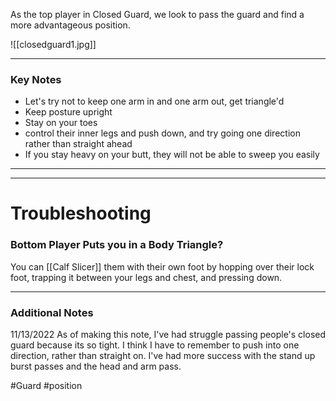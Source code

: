 As the top player in Closed Guard, we look to pass the guard and find a more advantageous position.

![[closedguard1.jpg]]

___

### Key Notes

- Let's try not to keep one arm in and one arm out, get triangle'd
- Keep posture upright
- Stay on your toes
- control their inner legs and push down, and try going one direction rather than straight ahead
- If you stay heavy on your butt, they will not be able to sweep you easily
___


___
# Troubleshooting

### Bottom Player Puts you in a Body Triangle?

You can [[Calf Slicer]] them with their own foot by hopping over their lock foot, trapping it between your legs and chest, and pressing down.

--- 

### Additional Notes

11/13/2022
As of making this note, I've had struggle passing people's closed guard because its so tight. I think I have to remember to push into one direction, rather than straight on. I've had more success with the stand up burst passes and the head and arm pass.

#Guard #position 
